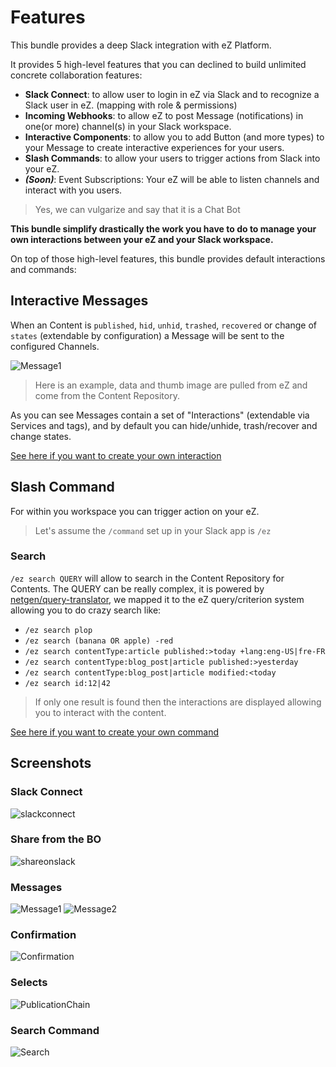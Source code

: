 # Features

This bundle provides a deep Slack integration with eZ Platform.

It provides 5 high-level features that you can declined to build unlimited concrete collaboration features:

- **Slack Connect**: to allow user to login in eZ via Slack and to recognize a Slack user in eZ. (mapping with 
role & permissions)
- **Incoming Webhooks**: to allow eZ to post Message (notifications) in one(or more) channel(s) in your Slack workspace.
- **Interactive Components**: to allow you to add Button (and more types) to your Message to create interactive 
experiences for your users.
- **Slash Commands**: to allow your users to trigger actions from Slack into your eZ.
- **_(Soon)_**: Event Subscriptions: Your eZ will be able to listen channels and interact with you users.

> Yes, we can vulgarize and say that it is a Chat Bot

**This bundle simplify drastically the work you have to do to manage your own interactions between your eZ and your 
Slack workspace.**

On top of those high-level features, this bundle provides default interactions and commands:

## Interactive Messages 

When an Content is `published`, `hid`, `unhid`, `trashed`, `recovered` or change of `states` (extendable by 
configuration) a Message will be sent to the configured Channels.

![Message1]

> Here is an example, data and thumb image are pulled from eZ and come from the Content Repository.

As you can see Messages contain a set of "Interactions" (extendable via Services and tags), and by default you 
can hide/unhide, trash/recover and change states.

[See here if you want to create your own interaction](TODO)


## Slash Command

For within you workspace you can trigger action on your eZ.

> Let's assume the `/command` set up in your Slack app is `/ez`

### Search

`/ez search QUERY` will allow to search in the Content Repository for Contents. The QUERY can be really complex, it is
powered by [netgen/query-translator](https://github.com/netgen/query-translator), we mapped it to the eZ query/criterion
system allowing you to do crazy search like:

- `/ez search plop`
- `/ez search (banana OR apple) -red`
- `/ez search contentType:article published:>today +lang:eng-US|fre-FR`
- `/ez search contentType:blog_post|article published:>yesterday`
- `/ez search contentType:blog_post|article modified:<today`
- `/ez search id:12|42`

> If only one result is found then the interactions are displayed allowing you to interact with the content.


[See here if you want to create your own command](TODO)

## Screenshots

### Slack Connect

![slackconnect]

### Share from the BO

![shareonslack]

### Messages

![Message1]
![Message2]

### Confirmation

![Confirmation]

### Selects

![PublicationChain]

### Search Command

![Search]



[Confirmation]: images/Confirmation.png
[Message1]: images/Message1.png
[Message2]: images/Message2.png
[PublicationChain]: images/PublicationChain.png
[Search]: images/search.png
[shareonslack]: images/shareonslack.png
[slackconnect]: images/slackconnect.png

